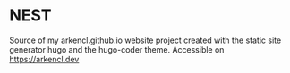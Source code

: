 # NEST

Source of my arkencl.github.io website project created with the static site generator hugo and the hugo-coder theme.
Accessible on https://arkencl.dev

